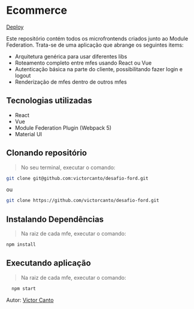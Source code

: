 # Ecommerce

[Deploy](https://d1x7ws9z70a67a.cloudfront.net/)


Este repositório contém todos os microfrontends criados junto ao Module Federation. Trata-se de uma aplicação que abrange os seguintes items:
 - Arquitetura genérica para usar diferentes libs
 - Roteamento completo entre mfes usando React ou Vue
 - Autenticação básica na parte do cliente, possibilitando fazer login e logout
 - Renderização de mfes dentro de outros mfes

## Tecnologias utilizadas
- React
- Vue
- Module Federation Plugin (Webpack 5)
- Material UI

## Clonando repositório

> No seu terminal, executar o comando:

```bash
git clone git@github.com:victorcanto/desafio-ford.git
```

ou

```bash
git clone https://github.com/victorcanto/desafio-ford.git
```

## Instalando Dependências

> Na raiz de cada mfe, executar o comando:

```bash
npm install
```

## Executando aplicação

> Na raiz de cada mfe, executar o comando:

```bash
  npm start
```

Autor: [Victor Canto](https://www.linkedin.com/in/vscanto/)

